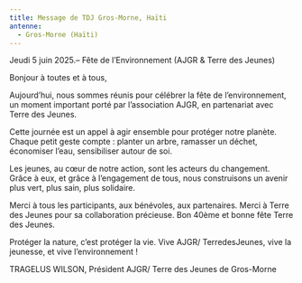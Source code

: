 ```yaml
---
title: Message de TDJ Gros-Morne, Haïti
antenne:
  - Gros-Morne (Haïti)
---
```

Jeudi 5 juin 2025.– Fête de l’Environnement (AJGR & Terre des Jeunes)

Bonjour à toutes et à tous,

Aujourd’hui, nous sommes réunis pour célébrer la fête de l’environnement, un moment important porté par l’association AJGR, en partenariat avec Terre des Jeunes.

Cette journée est un appel à agir ensemble pour protéger notre planète. Chaque petit geste compte : planter un arbre, ramasser un déchet, économiser l’eau, sensibiliser autour de soi.

Les jeunes, au cœur de notre action, sont les acteurs du changement. Grâce à eux, et grâce à l’engagement de tous, nous construisons un avenir plus vert, plus sain, plus solidaire.

Merci à tous les participants, aux bénévoles, aux partenaires. Merci à Terre des Jeunes pour sa collaboration précieuse. 
Bon 40ème et bonne fête Terre des Jeunes. 

Protéger la nature, c’est protéger la vie.
Vive AJGR/ TerredesJeunes, vive la jeunesse, et vive l’environnement !

TRAGELUS WILSON, Président AJGR/ Terre des Jeunes de Gros-Morne